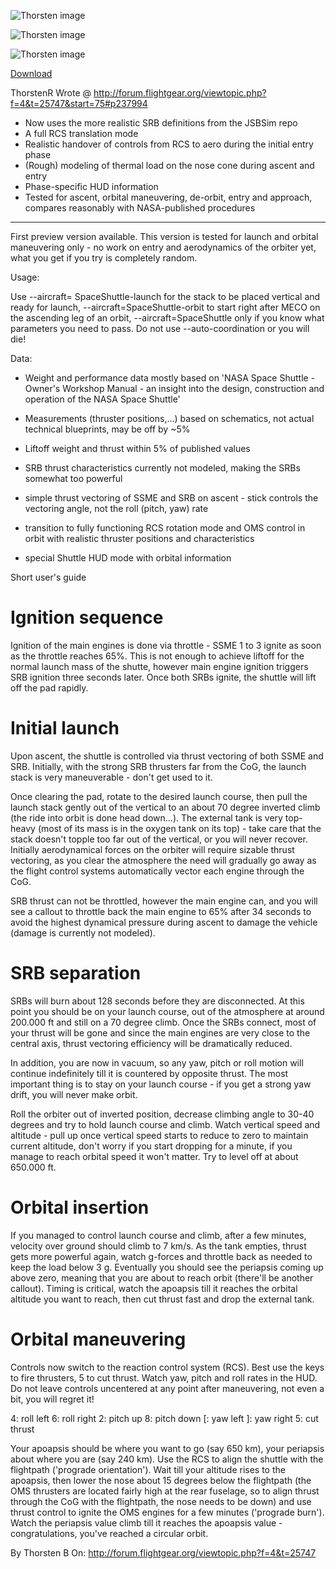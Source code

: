 ![Thorsten image](http://users.jyu.fi/~trenk/pics/shuttle_FG06.jpg)

![Thorsten image](http://users.jyu.fi/~trenk/pics/shuttle_Earthview01.jpg)

![Thorsten image](http://users.jyu.fi/~trenk/pics/Atlantis_FG.jpg)

<a href="http://users.jyu.fi/~trenk/files/SpaceShuttle.tgz">Download</a> 

ThorstenR Wrote @ <http://forum.flightgear.org/viewtopic.php?f=4&t=25747&start=75#p237994>

* Now uses the more realistic SRB definitions from the JSBSim repo
* A full RCS translation mode
* Realistic handover of controls from RCS to aero during the initial entry phase
* (Rough) modeling of thermal load on the nose cone during ascent and entry
* Phase-specific HUD information
* Tested for ascent, orbital maneuvering, de-orbit, entry and approach, compares reasonably with NASA-published procedures


***

First preview version available. This version is tested for launch and orbital maneuvering only - no work on entry and aerodynamics of the orbiter yet, what you get if you try is completely random.

Usage:

Use --aircraft= SpaceShuttle-launch for the stack to be placed vertical and ready for launch, --aircraft=SpaceShuttle-orbit to start right after MECO on the ascending leg of an orbit, --aircraft=SpaceShuttle only if you know what parameters you need to pass. Do not use --auto-coordination or you will die!

Data:

* Weight and performance data mostly based on 'NASA Space Shuttle - Owner's Workshop Manual - an insight into the design, construction and operation of the NASA Space Shuttle'

* Measurements (thruster positions,...) based on schematics, not actual technical blueprints, may be off by ~5%

* Liftoff weight and thrust within 5% of published values

* SRB thrust characteristics currently not modeled, making the SRBs somewhat too powerful

* simple thrust vectoring of SSME and SRB on ascent - stick controls the vectoring angle, not the roll (pitch, yaw) rate

* transition to fully functioning RCS rotation mode and OMS control in orbit with realistic thruster positions and characteristics

* special Shuttle HUD mode with orbital information

Short user's guide

Ignition sequence
==========

Ignition of the main engines is done via throttle - SSME 1 to 3 ignite as soon as the throttle reaches 65%. This is not enough to achieve liftoff for the normal launch mass of the shutte, however main engine ignition triggers SRB ignition three seconds later. Once both SRBs ignite, the shuttle will lift off the pad rapidly.

Initial launch
=======

Upon ascent, the shuttle is controlled via thrust vectoring of both SSME and SRB. Initially, with the strong SRB thrusters far from the CoG, the launch stack is very maneuverable - don't get used to it.

Once clearing the pad, rotate to the desired launch course, then pull the launch stack gently out of the vertical to an about 70 degree inverted climb (the ride into orbit is done head down...). The external tank is very top-heavy (most of its mass is in the oxygen tank on its top) - take care that the stack doesn't topple too far out of the vertical, or you will never recover. Initially aerodynamical forces on the orbiter will require sizable thrust vectoring, as you clear the atmosphere the need will gradually go away as the flight control systems automatically vector each engine through the CoG.

SRB thrust can not be throttled, however the main engine can, and you will see a callout to throttle back the main engine to 65% after 34 seconds to avoid the highest dynamical pressure during ascent to damage the vehicle (damage is currently not modeled).

SRB separation
=========

SRBs will burn about 128 seconds before they are disconnected. At this point you should be on your launch course, out of the atmosphere at around 200.000 ft and still on a 70 degree climb. Once the SRBs connect, most of your thrust will be gone and since the main engines are very close to the central axis, thrust vectoring efficiency will be dramatically reduced.

In addition, you are now in vacuum, so any yaw, pitch or roll motion will continue indefinitely till it is countered by opposite thrust. The most important thing is to stay on your launch course - if you get a strong yaw drift, you will never make orbit.

Roll the orbiter out of inverted position, decrease climbing angle to 30-40 degrees and try to hold launch course and climb. Watch vertical speed and altitude - pull up once vertical speed starts to reduce to zero to maintain current altitude, don't worry if you start dropping for a minute, if you manage to reach orbital speed it won't matter. Try to level off at about 650.000 ft.

Orbital insertion
=========

If you managed to control launch course and climb, after a few minutes, velocity over ground should climb to 7 km/s. As the tank empties, thrust gets more powerful again, watch g-forces and throttle back as needed to keep the load below 3 g. Eventually you should see the periapsis coming up above zero, meaning that you are about to reach orbit (there'll be another callout). Timing is critical, watch the apoapsis till it reaches the orbital altitude you want to reach, then cut thrust fast and drop the external tank.

Orbital maneuvering
============

Controls now switch to the reaction control system (RCS). Best use the keys to fire thrusters, 5 to cut thrust. Watch yaw, pitch and roll rates in the HUD. Do not leave controls uncentered at any point after maneuvering, not even a bit, you will regret it!

4: roll left
6: roll right
2: pitch up
8: pitch down
[: yaw left
]: yaw right
5: cut thrust

Your apoapsis should be where you want to go (say 650 km), your periapsis about where you are (say 240 km). Use the RCS to align the shuttle with the flightpath ('prograde orientation'). Wait till your altitude rises to the apoapsis, then lower the nose about 15 degrees below the flightpath (the OMS thrusters are located fairly high at the rear fuselage, so to align thrust through the CoG with the flightpath, the nose needs to be down) and use thrust control to ignite the OMS engines for a few minutes ('prograde burn'). Watch the periapsis value climb till it reaches the apoapsis value - congratulations, you've reached a circular orbit.

By Thorsten B
On:
http://forum.flightgear.org/viewtopic.php?f=4&t=25747